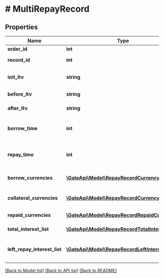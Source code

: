 # # MultiRepayRecord

## Properties

Name | Type | Description | Notes
------------ | ------------- | ------------- | -------------
**order_id** | **int** | Order ID | [optional] 
**record_id** | **int** | Repayment record ID | [optional] 
**init_ltv** | **string** | Initial collateralization rate | [optional] 
**before_ltv** | **string** | Ltv before the operation | [optional] 
**after_ltv** | **string** | Ltv after the operation | [optional] 
**borrow_time** | **int** | Borrowing time, timestamp in seconds | [optional] 
**repay_time** | **int** | Repayment time, timestamp in seconds | [optional] 
**borrow_currencies** | [**\GateApi\Model\RepayRecordCurrency[]**](RepayRecordCurrency.md) | List of borrowing information | [optional] 
**collateral_currencies** | [**\GateApi\Model\RepayRecordCurrency[]**](RepayRecordCurrency.md) | List of collateral information | [optional] 
**repaid_currencies** | [**\GateApi\Model\RepayRecordRepaidCurrency[]**](RepayRecordRepaidCurrency.md) | Repay Currency List | [optional] 
**total_interest_list** | [**\GateApi\Model\RepayRecordTotalInterest[]**](RepayRecordTotalInterest.md) | Total Interest List | [optional] 
**left_repay_interest_list** | [**\GateApi\Model\RepayRecordLeftInterest[]**](RepayRecordLeftInterest.md) | List of remaining interest to be repaid | [optional] 

[[Back to Model list]](../../README.md#documentation-for-models) [[Back to API list]](../../README.md#documentation-for-api-endpoints) [[Back to README]](../../README.md)
